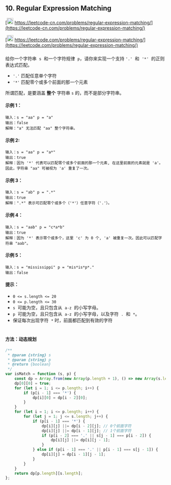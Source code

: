 ## 10. Regular Expression Matching

[<img src="https://static.leetcode-cn.com/cn-mono-assets/production/assets/logo-dark-cn.c42314a8.svg" height="20" /> https://leetcode-cn.com/problems/regular-expression-matching/](https://leetcode-cn.com/problems/regular-expression-matching/)

[<img src="https://assets.leetcode.com/static_assets/public/webpack_bundles/images/logo-dark.e99485d9b.svg" height="20"/> https://leetcode.com/problems/regular-expression-matching/](https://leetcode.com/problems/regular-expression-matching/)

###

给你一个字符串  `s`  和一个字符规律  `p`，请你来实现一个支持 `'.'`  和  `'*'`  的正则表达式匹配。

-   `'.'` 匹配任意单个字符
-   `'*'` 匹配零个或多个前面的那一个元素

所谓匹配，是要涵盖 **整个** 字符串 `s` 的，而不是部分字符串。

#### 示例 1：

```
输入：s = "aa" p = "a"
输出：false
解释："a" 无法匹配 "aa" 整个字符串。
```

#### 示例 2:

```
输入：s = "aa" p = "a*"
输出：true
解释：因为 '*' 代表可以匹配零个或多个前面的那一个元素, 在这里前面的元素就是 'a'。因此，字符串 "aa" 可被视为 'a' 重复了一次。
```

#### 示例 3：

```
输入：s = "ab" p = ".*"
输出：true
解释：".*" 表示可匹配零个或多个（'*'）任意字符（'.'）。
```

#### 示例 4：

```
输入：s = "aab" p = "c*a*b"
输出：true
解释：因为 '*' 表示零个或多个，这里 'c' 为 0 个, 'a' 被重复一次。因此可以匹配字符串 "aab"。
```

#### 示例 5：

```
输入：s = "mississippi" p = "mis*is*p*."
输出：false
```

#### 提示：

-   `0 <= s.length <= 20`
-   `0 <= p.length <= 30`
-   `s`  可能为空，且只包含从  `a-z`  的小写字母。
-   `p`  可能为空，且只包含从  `a-z`  的小写字母，以及字符  `.`  和  `*`。
-   保证每次出现字符  `*` 时，前面都匹配到有效的字符

#

#### 方法：动态规划

```js
/**
 * @param {string} s
 * @param {string} p
 * @return {boolean}
 */
var isMatch = function (s, p) {
    const dp = Array.from(new Array(p.length + 1), () => new Array(s.length + 1).fill(false));
    dp[0][0] = true;
    for (let i = 1; i <= p.length; i++) {
        if (p[i - 1] === '*') {
            dp[i][0] = dp[i - 2][0];
        }
    }
    for (let i = 1; i <= p.length; i++) {
        for (let j = 1; j <= s.length; j++) {
            if (p[i - 1] === '*') {
                dp[i][j] ||= dp[i - 2][j]; // 0个前面字符
                dp[i][j] ||= dp[i - 1][j]; // 1个前面字符
                if (p[i - 2] === '.' || s[j - 1] === p[i - 2]) {
                    dp[i][j] ||= dp[i][j - 1];
                }
            } else if (p[i - 1] === '.' || p[i - 1] === s[j - 1]) {
                dp[i][j] = dp[i - 1][j - 1];
            }
        }
    }
    return dp[p.length][s.length];
};
```
